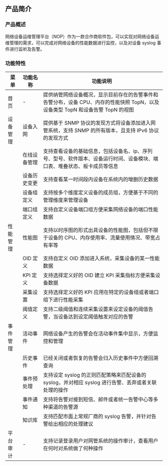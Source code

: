 ## 产品简介

### 产品概述

网络设备运维管理平台（NOP）作为一款合作商软件包，可以实现对网络设备运维管理的需求，可以完成对网络设备的性能数据进行监控，以及对设备 syslog 事件进行监听及告警。

### 功能特性

| 菜单     | 功能名称     | 功能说明                                                     |
| -------- | ------------ | ------------------------------------------------------------ |
| 首页     | -            | 提供纳管网络设备概况，显示目前存在的告警事件和告警分布，设备 CPU、内存的性能快照 TopN，以及设备类型 TopN 和设备告警 TopN 的视图 |
| 设备管理 | 设备入网     | 提供基于 SNMP 协议的发现方式将设备添加进入网管系统，支持 SNMP 的所有版本，且支持 IPv6 协议的发现方式 |
|          | 在线设备管理 | 支持查看设备的基础信息，包括设备名、ip、序列号、型号、软件版本、设备运行时间、设备模块、端口表、堆叠状态、板卡成员等信息 |
|          | 设备历史变更 | 支持查看某一时间段内设备在系统内的增删历史数据               |
|          | 设备组定义   | 支持按多个维度定义设备的成员组，方便基于不同的管理维度来管理设备 |
|          | 端口组定义   | 支持自定义设备端口组方便采集网络设备的端口性能数据           |
| 性能管理 | 性能图       | 支持以时序图的形式出具设备的性能图，包括但不限于设备的 CPU、内存使用率、流量使用情况、带宽占有率等 |
|          | OID 定义      | 支持自定义 OID 添加进入系统，采集设备的某一性能数据            |
|          | KPI 定义      | 支持选择定义好的 OID 建立 KPI 采集指标方便采集设备数据           |
|          | 采集设置     | 支持选择定义好的 KPI 应用在特定的设备组或者端口组下进行性能采集 |
|          | 阈值定义     | 支持二级阈值和连续采集设置来设定设备的阈值告警，当设备达到设定阈值触发对应的告警 |
| 事件管理 | 活动事件     | 网络设备产生的告警会在活动事件集中显示，方便监控和管理       |
|          | 历史事件     | 已经关闭或者恢复的告警会归入历史事件中方便回溯查询           |
|          | 事件预处理   | 支持设定 syslog 的正则匹配策略来匹配设备的 syslog，并对相应 syslog 进行告警、丢弃或者关联处理的操作 |
|          | 事件通知     | 支持将告警对接到短信、邮件或者统一告警中心等多种渠道的告警源 |
|          | 知识库       | 支持匹配市面上常规厂商的 syslog 告警，并针对告警给出相应的处理建议 |
| 平台审计 | -            | 支持记录登录用户对网管系统的操作审计，查看用户在何时对系统做了何种操作 |